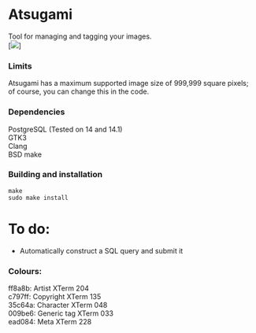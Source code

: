 Atsugami
========
Tool for managing and tagging your images.  
[![](https://github.com/natem-nvsd/atsugami/blob/master/readme_header_picture.png)]

### Limits  
Atsugami has a maximum supported image size of 999,999 square pixels; of course, you can change this in the code.

### Dependencies  
PostgreSQL (Tested on 14 and 14.1)  
GTK3  
Clang  
BSD make  

### Building  and installation
`make`  
`sudo make install`  

# To do:  
-	Automatically construct a SQL query and submit it  

### Colours:
ff8a8b: Artist		XTerm 204  
c797ff: Copyright	XTerm 135  
35c64a: Character	XTerm 048  
009be6: Generic tag	XTerm 033  
ead084: Meta		XTerm 228  

